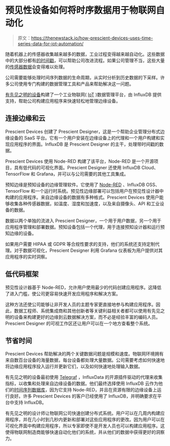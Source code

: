 # 预见性设备如何将时序数据用于物联网自动化

> 原文：<https://thenewstack.io/how-prescient-devices-uses-time-series-data-for-iot-automation/>

随着机器上的传感器收集越来越多的数据，工业过程变得越来越自动化。这些数据中的大部分都有[的时间戳](https://www.influxdata.com/what-is-time-series-data/?utm_source=vendor&utm_medium=referral&utm_campaign=2022-11_spnsr-ctn_prescient-devices_tns)，可以帮助公司改进流程。如果公司管理不当，这些大量的[传感器数据](https://www.influxdata.com/sensor-data-is-time-series-data/?utm_source=vendor&utm_medium=referral&utm_campaign=2022-11_spnsr-ctn_prescient-devices_tns)会变得难以处理。

公司需要能够处理时间序列数据的生命周期，从实时分析到历史数据的下采样。许多公司使用专门构建的数据管理工具和产品来帮助解决这一问题。

[有先见之明的设备](https://www.prescientdevices.com)构建了一个工业物联网( [IoT](https://thenewstack.io/managing-time-series-data-in-industrial-iot/) )数据管理平台，由 InfluxDB 提供支持，帮助公司构建应用程序来快速轻松地管理边缘设备。

## 连接边缘和云

Prescient Devices 创建了 Prescient Designer，这是一个帮助企业管理分布式边缘设备的 SaaS 平台。它有一个用户安装在边缘设备上的代理和一个用户构建和实现应用程序的界面。InfluxDB 是 Prescient Designer 的主干，处理带时间戳的数据。

Prescient Devices 使用 Node-RED 构建了该平台，Node-RED 是一个开源项目，具有低代码的可视化界面。Prescient Designer 还使用 InfluxDB Cloud、TensorFlow 和 Grafana，并可以与公司需要的其他工具集成。

预知边缘是预知设备的边缘管理软件。它使用了 [Node-RED](https://thenewstack.io/node-red-hits-1-0-looks-to-a-serverless-microservices-future/) 、InfluxDB OSS、TensorFlow 和一个运行时系统。预见性边缘部署可以包括用户在预见性设计器中构建的应用程序。来自边缘设备的数据有多种格式。Prescient Devices 使用户能够收集各种传感器数据，如温度、湿度和加速度，以及来自摄像头、API 和工业设备的数据。

数据以两个单独的流进入 Prescient Designer，一个用于用户数据，另一个用于应用程序管理和部署数据。预知设备包括一个代理，用于连接预知设计器和运行预知边缘的设备。

如果用户需要 HIPAA 或 GDPR 等合规性要求的支持，他们的系统还支持定制代理。对于数据可视化，Prescient Designer 利用 Grafana 仪表板为用户提供对其应用程序的实时洞察。

## 低代码框架

预见性设计器基于 Node-RED，允许用户使用最少的代码创建应用程序。这降低了进入门槛，使公司更容易快速开发应用程序和解决方案。

这种方法还使公司能够让非开发人员的主题专家更直接地参与构建应用程序。因此，数据工程师、系统集成商和其他创新者等关键利益相关者都可以使用有先见之明的设备来构建更好的边缘到云数据解决方案，而不必是经验丰富的编码人员。Prescient Designer 的可视工作区还让用户可以在一个地方查看整个系统。

## 节省时间

Prescient Devices 帮助解决的两个关键数据问题是规模和速度。物联网环境拥有来自数百台设备的海量数据，每台设备都处理大量数据。公司需要考虑如何快速地将边缘应用程序投入运行并更新它们，以及如何快速地处理输入数据。

有先见之明的设备最初使用 [Telegraf](https://www.influxdata.com/time-series-platform/telegraf/?utm_source=vendor&utm_medium=referral&utm_campaign=2022-11_spnsr-ctn_prescient-devices_tns) ，InfluxData 的开源插件驱动的代理来收集指标，以收集和处理来自边缘设备的数据。他们最终选择使用 InfluxDB 云作为他们的[时间序列数据库](https://www.influxdata.com/the-best-way-to-store-collect-analyze-time-series-data/?utm_source=vendor&utm_medium=referral&utm_campaign=2022-11_spnsr-ctn_prescient-devices_tns)，因为它支持 Node-RED，并且在资源有限的边缘设备上运行良好。许多 Prescient Devices 的客户已经使用了 InfluxDB，并明确要求在平台中支持 InfluxDB。

有先见之明的设计师让物联网公司快速创建分布式系统。用户可以在几周内构建应用程序，并在几小时到几秒内更新和部署对这些应用程序的更改。因为用户可以在可视化界面中构建应用程序，所以专家即使不是开发人员也可以构建应用程序。这使得物联网制造商能够快速自动化他们的系统，并从他们的数据中获得更好的洞察力。

<svg xmlns:xlink="http://www.w3.org/1999/xlink" viewBox="0 0 68 31" version="1.1"><title>Group</title> <desc>Created with Sketch.</desc></svg>